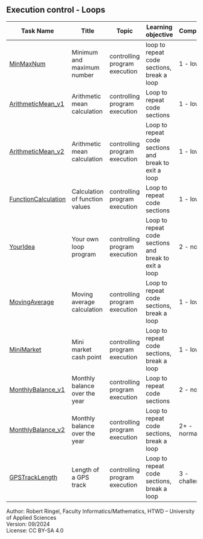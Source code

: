 ## Execution control - Loops


| **Task Name**                                    | **Title**                             | **Topic**                     | **Learning objective**                                            | **Complexity** | **Task type**      | **Notes** |
| ------------------------------------------------ | ------------------------------------- | ----------------------------- | ----------------------------------------------------------------- | -------------- | ------------------ | --------- |
| [MinMaxNum](MinMaxNum.md)                        | Minimum and maximum number            | controlling program execution | loop to repeat code sections, break a loop                        | 1 - low        | worked out example |           |
| [ArithmeticMean_v1](ArithmeticMean_v1.md)        | Arithmetic mean calculation           | controlling program execution | Loop to repeat code sections                                      | 1 - low        | completion task    |           |
| [ArithmeticMean_v2](ArithmeticMean_v2.md)        | Arithmetic mean calculation           | controlling program execution | Loop to repeat code sections and break to exit a loop             | 1 - low        | completion task    |           |
| [FunctionCalculation](FunctionCalculation.md)    | Calculation of function values        | controlling program execution | Loop to repeat code sections                                      | 1 - low        | reverse task       |           |
| [YourIdea](YourIdea.md)                          | Your own loop program                 | controlling program execution | Loop to repeat code sections and break to exit a loop             | 2 - normal     | non-specific goal task |           |
| [MovingAverage](MovingAverage.md)                | Moving average calculation            | controlling program execution | Loop to repeat code sections, break a loop                        | 1 - low        | worked out example |           |
| [MiniMarket](MiniMarket.md)                      | Mini market cash point                | controlling program execution | Loop to repeat code sections, break a loop                        | 1 - low        | reverse task       |           |
| [MonthlyBalance_v1](MonthlyBalance_v1.md)        | Monthly balance over the year         | controlling program execution | Loop to repeat code sections                                      | 2 - normal     | conventional task  |           |
| [MonthlyBalance_v2](MonthlyBalance_v2.md)        | Monthly balance over the year         | controlling program execution | Loop to repeat code sections, break a loop                        | 2+ - normal    | completion task    |           |
| [GPSTrackLength](GPSTrackLength.md)              | Length of a GPS track                 | controlling program execution | Loop to repeat code sections, break a loop                        | 3 - challenge  | conventional task  |           |

Author: Robert Ringel, Faculty Informatics/Mathematics, HTWD – University of Applied Sciences  
Version: 09/2024            
License: CC BY-SA 4.0
